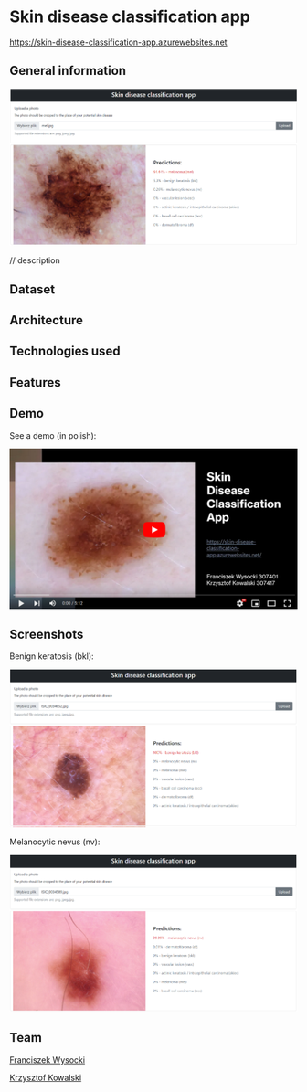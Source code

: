 # Skin disease classification app

<a href="https://skin-disease-classification-app.azurewebsites.net" target="_blank">https://skin-disease-classification-app.azurewebsites.net</a>


## General information 

![Mel](img/mel.png)

 // description



## Dataset

## Architecture

## Technologies used

## Features

## Demo

See a demo (in polish):

 [![Demo](img/video.png)](https://youtu.be/596PyXO04MA)

## Screenshots

Benign keratosis (bkl):

![BKL](img/bkl.png)

Melanocytic nevus (nv):

![Nv](img/nv.png)

## Team

[Franciszek Wysocki](https://github.com/wysockif)

[Krzysztof Kowalski](https://github.com/KKofta)





